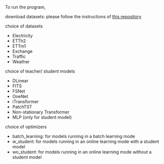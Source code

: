 To run the program, 

download datasets: please follow the instructions of [this repository](https://github.com/thuml/Autoformer) 

choice of datasets
- Electricity
- ETTh2
- ETTm1
- Exchange
- Traffic
- Weather

choice of teacher/ student models
- DLinear
- FITS
- FSNet
- OneNet
- iTransformer
- PatchTST
- Non-stationary Transformer
- MLP (only for student model)

choice of optimizers
- batch_learning: for models running in a batch learning mode
- w_student: for models running in an online learning mode with a student model
- wo_student: for models running in an online learning mode without a student model



